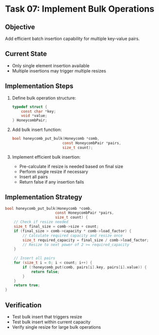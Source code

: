 # Task 07: Implement Bulk Operations

## Objective
Add efficient batch insertion capability for multiple key-value pairs.

## Current State
- Only single element insertion available
- Multiple insertions may trigger multiple resizes

## Implementation Steps
1. Define bulk operation structure:
   ```c
   typedef struct {
       const char *key;
       void *value;
   } HoneycombPair;
   ```

2. Add bulk insert function:
   ```c
   bool honeycomb_put_bulk(Honeycomb *comb, 
                          const HoneycombPair *pairs, 
                          size_t count);
   ```

3. Implement efficient bulk insertion:
   - Pre-calculate if resize is needed based on final size
   - Perform single resize if necessary
   - Insert all pairs
   - Return false if any insertion fails

## Implementation Strategy
```c
bool honeycomb_put_bulk(Honeycomb *comb, 
                       const HoneycombPair *pairs, 
                       size_t count) {
    // Check if resize needed
    size_t final_size = comb->size + count;
    if (final_size > comb->capacity * comb->load_factor) {
        // Calculate required capacity and resize once
        size_t required_capacity = final_size / comb->load_factor;
        // Resize to next power of 2 >= required_capacity
    }
    
    // Insert all pairs
    for (size_t i = 0; i < count; i++) {
        if (!honeycomb_put(comb, pairs[i].key, pairs[i].value)) {
            return false;
        }
    }
    return true;
}
```

## Verification
- Test bulk insert that triggers resize
- Test bulk insert within current capacity
- Verify single resize for large bulk operations